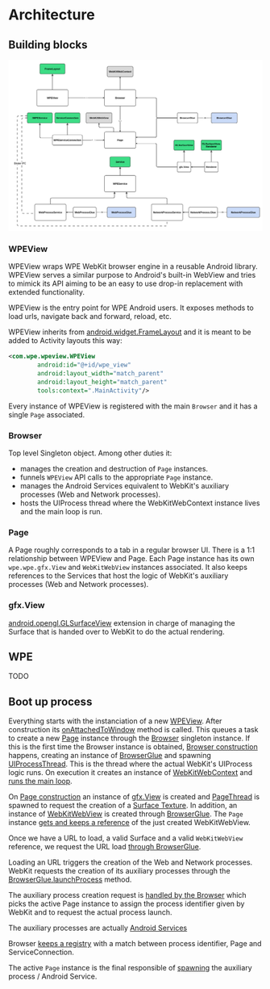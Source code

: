 # Architecture

## Building blocks

![high_level_design.png](./images/high_level_design.png)

### WPEView
WPEView wraps WPE WebKit browser engine in a reusable Android library.
WPEView serves a similar purpose to Android's built-in WebView and tries to mimick its API aiming
to be an easy to use drop-in replacement with extended functionality.

WPEView is the entry point for WPE Android users. It exposes methods to load urls, navigate back
and forward, reload, etc.

WPEView inherits from [android.widget.FrameLayout](https://developer.android.com/reference/kotlin/android/widget/FrameLayout)
and it is meant to be added to Activity layouts this way:

```xml
<com.wpe.wpeview.WPEView
        android:id="@+id/wpe_view"
        android:layout_width="match_parent"
        android:layout_height="match_parent"
        tools:context=".MainActivity"/>
```

Every instance of WPEView is registered with the main `Browser` and it has a single `Page` associated.

### Browser
Top level Singleton object. Among other duties it:

- manages the creation and destruction of `Page` instances.
- funnels `WPEView` API calls to the appropriate `Page` instance.
- manages the Android Services equivalent to WebKit's auxiliary processes (Web and Network processes).
- hosts the UIProcess thread where the WebKitWebContext instance lives and the main loop is run.

### Page
A Page roughly corresponds to a tab in a regular browser UI.
There is a 1:1 relationship between WPEView and Page.
Each Page instance has its own `wpe.wpe.gfx.View` and `WebKitWebView` instances associated.
It also keeps references to the Services that host the logic of WebKit's auxiliary
processes (Web and Network processes).

### gfx.View
[android.opengl.GLSurfaceView](https://developer.android.com/reference/android/opengl/GLSurfaceView?hl=en)
extension in charge of managing the Surface that is handed over to WebKit to do the actual rendering.

## WPE

TODO

## Boot up process

Everything starts with the instanciation of a new [WPEView](https://github.com/Igalia/wpe-android/blob/ea9529dcf183d823226721d0edf41950890b6a8f/wpe/src/main/java/com/wpe/wpeview/WPEView.java#L28).
After construction its [onAttachedToWindow](https://github.com/Igalia/wpe-android/blob/ea9529dcf183d823226721d0edf41950890b6a8f/wpe/src/main/java/com/wpe/wpeview/WPEView.java#L51)
method is called. This queues a task to create a new [Page](https://github.com/Igalia/wpe-android/blob/ea9529dcf183d823226721d0edf41950890b6a8f/wpe/src/main/java/com/wpe/wpeview/WPEView.java#L60)
instance through the [Browser](https://github.com/Igalia/wpe-android/blob/ea9529dcf183d823226721d0edf41950890b6a8f/wpe/src/main/java/com/wpe/wpe/Browser.java#L28)
singleton instance. If this is the first time the Browser instance is obtained, [Browser construction](https://github.com/Igalia/wpe-android/blob/ea9529dcf183d823226721d0edf41950890b6a8f/wpe/src/main/java/com/wpe/wpe/Browser.java#L277)
happens, creating an instance of [BrowserGlue](https://github.com/Igalia/wpe-android/blob/ea9529dcf183d823226721d0edf41950890b6a8f/wpe/src/main/java/com/wpe/wpe/BrowserGlue.java#L10)
and spawning [UIProcessThread](https://github.com/Igalia/wpe-android/blob/ea9529dcf183d823226721d0edf41950890b6a8f/wpe/src/main/java/com/wpe/wpe/Browser.java#L240).
This is the thread where the actual WebKit's UIProcess logic runs.
On execution it creates an instance of [WebKitWebContext](https://github.com/Igalia/wpe-android/blob/ea9529dcf183d823226721d0edf41950890b6a8f/wpe/src/main/glue/browser/browser.cpp#L78)
and [runs the main loop](https://github.com/Igalia/wpe-android/blob/ea9529dcf183d823226721d0edf41950890b6a8f/wpe/src/main/glue/browser/browser.cpp#L82).

On [Page construction](https://github.com/Igalia/wpe-android/blob/ea9529dcf183d823226721d0edf41950890b6a8f/wpe/src/main/java/com/wpe/wpe/Page.java#L30)
an instance of [gfx.View](https://github.com/Igalia/wpe-android/blob/ea9529dcf183d823226721d0edf41950890b6a8f/wpe/src/main/java/com/wpe/wpe/gfx/View.java#L30)
is created and [PageThread](https://github.com/Igalia/wpe-android/blob/ea9529dcf183d823226721d0edf41950890b6a8f/wpe/src/main/java/com/wpe/wpe/Page.java#L82)
is spawned to request the creation of a [Surface Texture](https://github.com/Igalia/wpe-android/blob/ea9529dcf183d823226721d0edf41950890b6a8f/wpe/src/main/java/com/wpe/wpe/gfx/View.java#L254).
In addition, an instance of [WebKitWebView](https://github.com/Igalia/wpe-android/blob/ea9529dcf183d823226721d0edf41950890b6a8f/wpe/src/main/glue/browser/page.h#L41)
is created through [BrowserGlue](https://github.com/Igalia/wpe-android/blob/ea9529dcf183d823226721d0edf41950890b6a8f/wpe/src/main/java/com/wpe/wpe/Page.java#L185).
The `Page` instance [gets and keeps a reference](https://github.com/Igalia/wpe-android/blob/ea9529dcf183d823226721d0edf41950890b6a8f/wpe/src/main/glue/browser/page.h#L41)
of the just created WebKitWebView.

Once we have a URL to load, a valid Surface and a valid `WebKitWebView` reference, we request
the URL load [through BrowserGlue](https://github.com/Igalia/wpe-android/blob/ea9529dcf183d823226721d0edf41950890b6a8f/wpe/src/main/java/com/wpe/wpe/Page.java#L245).

Loading an URL triggers the creation of the Web and Network processes. WebKit requests the creation of its auxiliary processes through the
[BrowserGlue.launchProcess](https://github.com/Igalia/wpe-android/blob/ea9529dcf183d823226721d0edf41950890b6a8f/wpe/src/main/java/com/wpe/wpe/BrowserGlue.java#L56)
method.

The auxiliary process creation request is
[handled by the Browser](https://github.com/Igalia/wpe-android/blob/ea9529dcf183d823226721d0edf41950890b6a8f/wpe/src/main/java/com/wpe/wpe/Browser.java#L342)
which picks the active Page instance to assign the process identifier given by WebKit and to request the actual process launch.

The auxiliary processes are actually [Android Services](https://developer.android.com/guide/components/services)

Browser [keeps a registry](https://github.com/Igalia/wpe-android/blob/ea9529dcf183d823226721d0edf41950890b6a8f/wpe/src/main/java/com/wpe/wpe/Browser.java#L67)
with a match between process identifier, Page and ServiceConnection.

The active `Page` instance is the final responsible of
[spawning](https://github.com/Igalia/wpe-android/blob/ea9529dcf183d823226721d0edf41950890b6a8f/wpe/src/main/java/com/wpe/wpe/Page.java#L208)
the auxiliary process / Android Service.

